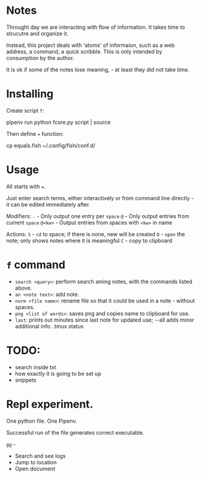  # Notes

 Throught day we are interacting with flow of information. It takes time to strucutre and organize it.

 Instead, this project deals with 'atoms' of informaion, such as a web address, a command, a quick scribble. This is only intended by consumption by the author.

 It is ok if some of the notes lose meaning, - at least they did not take time.

 # Installing

Create script `f`:
 
  pipenv run python fcore.py script | source


Then define `=` function:

  cp equals.fish ~/.config/fish/conf.d/
 

 # Usage

All starts with `=`.

Just enter search terms, either interactively or from command line directly - it can be edited immediately after.

Modifiers:
  `.` - Only output one entry per `space`
  `@` - Only output entries from current `space`
  `@<kw>` - Output entries from spaces with `<kw>` in name


Actions:
 `S` - `cd` to space; if there is none, new will be created
 `O` - `open` the note; only shows notes where it is meaningful
 `C` - copy to clipboard


 # `f` command

 - `search <query>`: perform search aming notes, with the commands listed above.
 - `an <note text>`: add note.
 - `norm <file name>`: rename file so that it could be used in a note - without spaces.
 - `png <list of words>`: saves png and copies name to clipboard for use.
 - `last`: prints out minutes since last note for updated use; --all adds minor additional info. .tmux status 

 # TODO:
- search inside txt 
- how exactly it is going to be set up
- snippets

# Repl experiment.

One python file.
One Pipenv.

Successful run of the file generates correct executable. 

`gg` - 
 - Search and see logs
 - Jump to location
 - Open document
